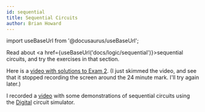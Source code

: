 ```yaml
---
id: sequential
title: Sequential Circuits
author: Brian Howard
---
```

import useBaseUrl from '@docusaurus/useBaseUrl';

Read about <a href={useBaseUrl('docs/logic/sequential')}>sequential circuits</a>, and try the exercises in that section.

Here is a [video with solutions to Exam 2](https://drive.google.com/file/d/16NVENpw5XvzxtHki0m77WqdI5H5hkFA5/view).
 (I just skimmed the video, and see that it stopped recording the screen around the 24 minute mark. I'll try again later.)

I recorded a [video](https://drive.google.com/file/d/1E5uDztarzOBF0jLTrhv6IN6YsXud-Zad/view) with some demonstrations of sequential circuits using the [Digital](https://github.com/hneemann/Digital) circuit simulator.

<!--
Watch this accompanying [video](https://drive.google.com/file/d/1QfJfvfFxYEDZMT0C7xifwmewZLPPO5Pd/view) (and [DyKnow](https://drive.google.com/open?id=1-uyCi9ebCgwKVSm4fz8e70AoRq3Wikqj)).

Here is the [video](https://drive.google.com/file/d/1YDZjFcJuUmb37mmzqyvuDamNloRCYB7-/view) and [DyKnow](https://drive.google.com/open?id=1-vEzByG3HL9bZ9IXeqBro5eOPbN_EI6C) from the section A class session.
-->